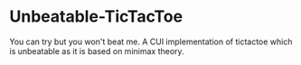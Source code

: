 # Unbeatable-TicTacToe
You can try but you won't beat me.
A CUI implementation of tictactoe which is unbeatable as it is based on minimax theory.
